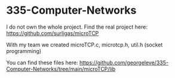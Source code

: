 # 335-Computer-Networks

I do not own the whole project. Find the real project here: https://github.com/surligas/microTCP

With my team we created microTCP.c, microtcp.h, util.h (socket programming)

You can find these files here: https://github.com/georgeleve/335-Computer-Networks/tree/main/microTCP/lib
